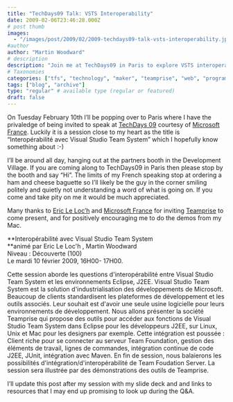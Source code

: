 ```yaml
---
title: "TechDays09 Talk: VSTS Interoperability"
date: 2009-02-06T23:46:28.000Z
# post thumb
images:
  - "/images/post/2009/02/2009-techdays09-talk-vsts-interoperability.jpg"
#author
author: "Martin Woodward"
# description
description: "Join me at TechDays09 in Paris to explore VSTS interoperability with Eclipse and learn about Teamprise's integration tools."
# Taxonomies
categories: ["tfs", "technology", "maker", "teamprise", "web", "programming"]
tags: ["blog", "archive"]
type: "regular" # available type (regular or featured)
draft: false
---
```


[](http://galilee.microsoft.fr/TechDays2009/Default.aspx)On Tuesday February 10th I’ll be popping over to Paris where I have the privaledge of being invited to speak at [TechDays 09](http://galilee.microsoft.fr/TechDays2009/Default.aspx) courtesy of [Microsoft France](http://galilee.microsoft.fr). Luckily it is a session close to my heart as the title is “Interopérabilité avec Visual Studio Team System” which I hopefully know something about :-)

I’ll be around all day, hanging out at the partners booth in the Development Village. If you are coming along to TechDays09 in Paris then please stop by the booth and say “Hi”. The limits of my French speaking stop at ordering a ham and cheese baguette so I’ll likely be the guy in the corner smiling politely and quietly not understanding a word of what is going on. If you come and take pity on me it would be much appreciated.

Many thanks to [Eric Le Loc’h](http://blogs.msdn.com/ericleloch/default.aspx) and [Microsoft France](http://galilee.microsoft.fr) for inviting [Teamprise](http://www.teamprise.com) to come present, and for positively encouraging me to do the demos from my Mac.

**Interopérabilité avec Visual Studio Team System  
**animé par Eric Le Loc'h , Martin Woodward  
Niveau : Découverte (100)  
Le mardi 10 février 2009, 16H00- 17H00.

Cette session aborde les questions d'interopérabilité entre Visual Studio Team System et les environnements Eclipse, J2EE. Visual Studio Team System est la solution d'industrialisation des développements de Microsoft. Beaucoup de clients standardisent les plateformes de développement et les outils associés. Leur souhait est d'avoir une seule usine logicielle pour leurs environnements de développement. Nous allons présenter la société Teamprise qui propose des outils pour accéder aux fonctions de Visual Studio Team System dans Eclipse pour les développeurs J2EE, sur Linux, Unix et Mac pour les designers par exemple. Cette intégration est poussée : Client riche pour se connecter au serveur Team Foundation, gestion des éléments de travail, lignes de commandes, intégration continue de code J2EE, JUnit, intégration avec Maven. En fin de session, nous balaierons les possibilités d'intégration/d'interopérabilité de Team Foudation Server. La session sera illustrée par des démonstrations des outils de Teamprise.

I’ll update this post after my session with my slide deck and and links to resources that I may end up promising to look up during the Q&A.
